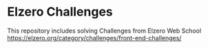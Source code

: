 # Elzero Challenges
This repository includes solving Challenges from Elzero Web School https://elzero.org/category/challenges/front-end-challenges/
